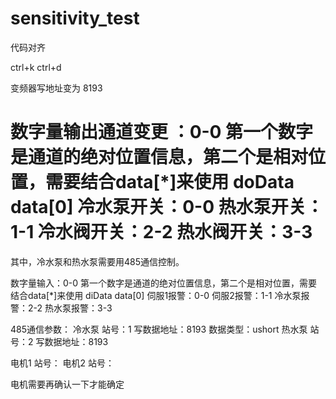 # sensitivity_test
代码对齐

ctrl+k ctrl+d

变频器写地址变为     8193

数字量输出通道变更 ：0-0  第一个数字是通道的绝对位置信息，第二个是相对位置，需要结合data[*]来使用
doData
data[0]
冷水泵开关：0-0
热水泵开关：1-1
冷水阀开关：2-2
热水阀开关：3-3
===============================
其中，冷水泵和热水泵需要用485通信控制。


数字量输入：0-0  第一个数字是通道的绝对位置信息，第二个是相对位置，需要结合data[*]来使用
diData
data[0]
伺服1报警：0-0
伺服2报警：1-1
冷水泵报警：2-2
热水泵报警：3-3



485通信参数：
冷水泵	站号：1	写数据地址：8193  数据类型：ushort
热水泵	站号：2	写数据地址：8193 

电机1	站号：
电机2	站号：

电机需要再确认一下才能确定
